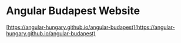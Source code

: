 # Angular Budapest Website
[https://angular-hungary.github.io/angular-budapest](https://angular-hungary.github.io/angular-budapest)
